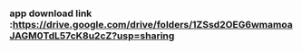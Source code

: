### app download link :https://drive.google.com/drive/folders/1ZSsd2OEG6wmamoaJAGM0TdL57cK8u2cZ?usp=sharing